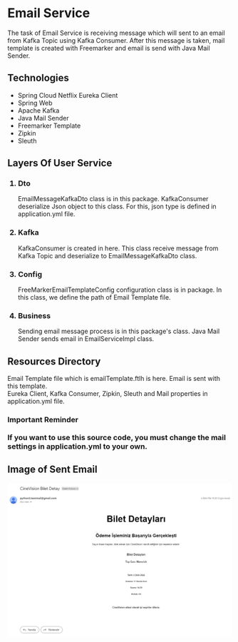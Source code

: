 # Email Service
The task of Email Service is receiving message which will sent to an email
from Kafka Topic using Kafka Consumer. After this message is taken,
mail template is created with Freemarker and email is send with Java Mail Sender.

## Technologies
<ul>
    <li>Spring Cloud Netflix Eureka Client</li>
    <li>Spring Web</li>
    <li>Apache Kafka</li>
    <li>Java Mail Sender</li>
    <li>Freemarker Template</li>
    <li>Zipkin</li>
    <li>Sleuth</li>
</ul>

## Layers Of User Service
<ol>
    <h3><li>Dto</li></h3>
    <p>
        EmailMessageKafkaDto class is in this package. KafkaConsumer
deserialize Json object to this class. For this, json type is defined in
application.yml file.
    </p>

<h3><li>Kafka</li></h3>
    <p>
        KafkaConsumer is created in here. This class receive message from 
Kafka Topic and deserialize to EmailMessageKafkaDto class.
    </p>

<h3><li>Config</li></h3>
    <p>
        FreeMarkerEmailTemplateConfig configuration class is in package.
In this class, we define the path of Email Template file.
    </p>

<h3><li>Business</li></h3>
    <p>
        Sending email message process is in this package's class.
Java Mail Sender sends email in EmailServiceImpl class.
    </p>
</ol>

## Resources Directory
<p> Email Template file which is emailTemplate.ftlh is here. Email is sent 
with this template.
<br>
    Eureka Client, Kafka Consumer, Zipkin, Sleuth and Mail
properties in application.yml file. 
</p>
<h3>
Important Reminder <br><br>
If you want to use this source code, you must change the
mail settings in application.yml to your own.
</h3>

## Image of Sent Email
<img src="email_img.jpg">